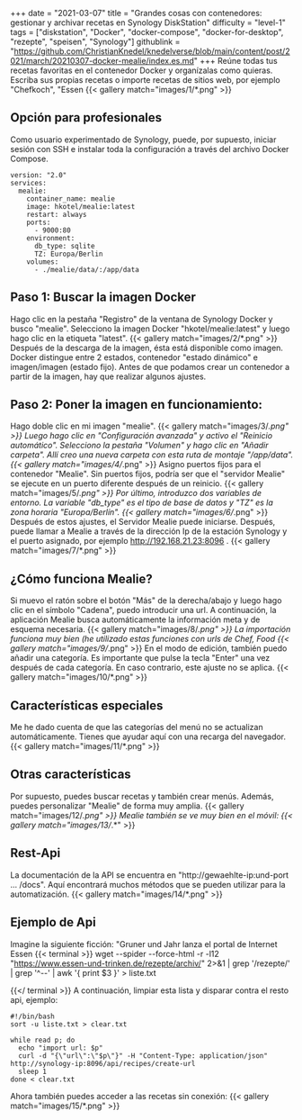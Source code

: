 +++
date = "2021-03-07"
title = "Grandes cosas con contenedores: gestionar y archivar recetas en Synology DiskStation"
difficulty = "level-1"
tags = ["diskstation", "Docker", "docker-compose", "docker-for-desktop", "rezepte", "speisen", "Synology"]
githublink = "https://github.com/ChristianKnedel/knedelverse/blob/main/content/post/2021/march/20210307-docker-mealie/index.es.md"
+++
Reúne todas tus recetas favoritas en el contenedor Docker y organízalas como quieras. Escriba sus propias recetas o importe recetas de sitios web, por ejemplo "Chefkoch", "Essen
{{< gallery match="images/1/*.png" >}}

## Opción para profesionales
Como usuario experimentado de Synology, puede, por supuesto, iniciar sesión con SSH e instalar toda la configuración a través del archivo Docker Compose.
```
version: "2.0"
services:
  mealie:
    container_name: mealie
    image: hkotel/mealie:latest
    restart: always
    ports:
      - 9000:80
    environment:
      db_type: sqlite
      TZ: Europa/Berlin
    volumes:
      - ./mealie/data/:/app/data

```

## Paso 1: Buscar la imagen Docker
Hago clic en la pestaña "Registro" de la ventana de Synology Docker y busco "mealie". Selecciono la imagen Docker "hkotel/mealie:latest" y luego hago clic en la etiqueta "latest".
{{< gallery match="images/2/*.png" >}}
Después de la descarga de la imagen, ésta está disponible como imagen. Docker distingue entre 2 estados, contenedor "estado dinámico" e imagen/imagen (estado fijo). Antes de que podamos crear un contenedor a partir de la imagen, hay que realizar algunos ajustes.
## Paso 2: Poner la imagen en funcionamiento:
Hago doble clic en mi imagen "mealie".
{{< gallery match="images/3/*.png" >}}
Luego hago clic en "Configuración avanzada" y activo el "Reinicio automático". Selecciono la pestaña "Volumen" y hago clic en "Añadir carpeta". Allí creo una nueva carpeta con esta ruta de montaje "/app/data".
{{< gallery match="images/4/*.png" >}}
Asigno puertos fijos para el contenedor "Mealie". Sin puertos fijos, podría ser que el "servidor Mealie" se ejecute en un puerto diferente después de un reinicio.
{{< gallery match="images/5/*.png" >}}
Por último, introduzco dos variables de entorno. La variable "db_type" es el tipo de base de datos y "TZ" es la zona horaria "Europa/Berlín".
{{< gallery match="images/6/*.png" >}}
Después de estos ajustes, el Servidor Mealie puede iniciarse. Después, puede llamar a Mealie a través de la dirección Ip de la estación Synology y el puerto asignado, por ejemplo http://192.168.21.23:8096 .
{{< gallery match="images/7/*.png" >}}

## ¿Cómo funciona Mealie?
Si muevo el ratón sobre el botón "Más" de la derecha/abajo y luego hago clic en el símbolo "Cadena", puedo introducir una url. A continuación, la aplicación Mealie busca automáticamente la información meta y de esquema necesaria.
{{< gallery match="images/8/*.png" >}}
La importación funciona muy bien (he utilizado estas funciones con urls de Chef, Food
{{< gallery match="images/9/*.png" >}}
En el modo de edición, también puedo añadir una categoría. Es importante que pulse la tecla "Enter" una vez después de cada categoría. En caso contrario, este ajuste no se aplica.
{{< gallery match="images/10/*.png" >}}

## Características especiales
Me he dado cuenta de que las categorías del menú no se actualizan automáticamente. Tienes que ayudar aquí con una recarga del navegador.
{{< gallery match="images/11/*.png" >}}

## Otras características
Por supuesto, puedes buscar recetas y también crear menús. Además, puedes personalizar "Mealie" de forma muy amplia.
{{< gallery match="images/12/*.png" >}}
Mealie también se ve muy bien en el móvil:
{{< gallery match="images/13/*.*" >}}

## Rest-Api
La documentación de la API se encuentra en "http://gewaehlte-ip:und-port ... /docs". Aquí encontrará muchos métodos que se pueden utilizar para la automatización.
{{< gallery match="images/14/*.png" >}}

## Ejemplo de Api
Imagine la siguiente ficción: "Gruner und Jahr lanza el portal de Internet Essen
{{< terminal >}}
wget --spider --force-html -r -l12  "https://www.essen-und-trinken.de/rezepte/archiv/"  2>&1 | grep '/rezepte/' | grep '^--' | awk '{ print $3 }' > liste.txt

{{</ terminal >}}
A continuación, limpiar esta lista y disparar contra el resto api, ejemplo:
```
#!/bin/bash
sort -u liste.txt > clear.txt

while read p; do
  echo "import url: $p"
  curl -d "{\"url\":\"$p\"}" -H "Content-Type: application/json" http://synology-ip:8096/api/recipes/create-url
  sleep 1
done < clear.txt

```
Ahora también puedes acceder a las recetas sin conexión:
{{< gallery match="images/15/*.png" >}}
